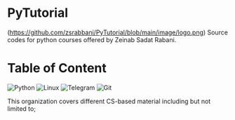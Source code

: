 # PyTutorial

(https://github.com/zsrabbani/PyTutorial/blob/main/image/logo.png)
Source codes for python courses offered by Zeinab Sadat Rabani.

# Table of Content 
![Python](https://img.shields.io/badge/python-3670A0?style=for-the-badge&logo=python&logoColor=ffdd54)
![Linux](https://img.shields.io/badge/Linux-FCC624?style=for-the-badge&logo=linux&logoColor=black)
![Telegram](https://img.shields.io/badge/Telegram-2CA5E0?style=for-the-badge&logo=telegram&logoColor=white)
![Git](https://img.shields.io/badge/git-%23F05033.svg?style=for-the-badge&logo=git&logoColor=white)

This organization covers different CS-based material including but not limited to;
